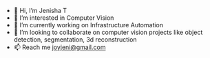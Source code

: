 - 👋 Hi, I’m Jenisha T
- 👀 I’m interested in Computer Vision
- 🌱 I’m currently working on Infrastructure Automation 
- 💞️ I’m looking to collaborate on computer vision projects like object detection, segmentation, 3d reconstruction
- 📫  Reach me joyjeni@gmail.com

<!---
joyjeni/joyjeni is a ✨ special ✨ repository because its `README.md` (this file) appears on your GitHub profile.
You can click the Preview link to take a look at your changes.
--->

